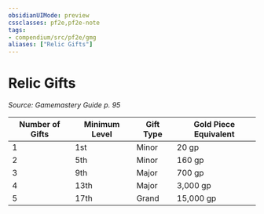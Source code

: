 ```yaml
---
obsidianUIMode: preview
cssclasses: pf2e,pf2e-note
tags:
- compendium/src/pf2e/gmg
aliases: ["Relic Gifts"]
---
```

# Relic Gifts  
*Source: Gamemastery Guide p. 95*  

| Number of Gifts | Minimum Level | Gift Type | Gold Piece Equivalent |
|-----------------|---------------|-----------|-----------------------|
| 1 | 1st | Minor | 20 gp |
| 2 | 5th | Minor | 160 gp |
| 3 | 9th | Major | 700 gp |
| 4 | 13th | Major | 3,000 gp |
| 5 | 17th | Grand | 15,000 gp |